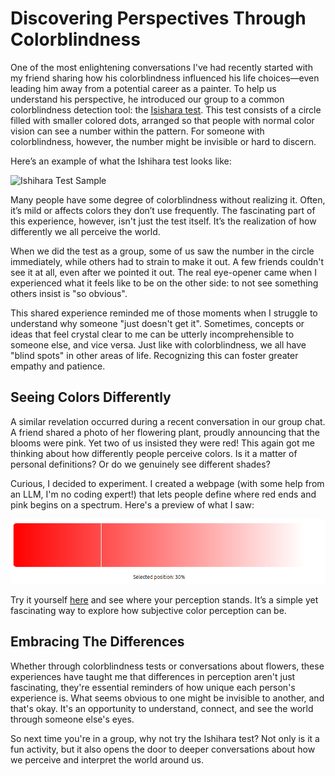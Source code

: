 # Discovering Perspectives Through Colorblindness

One of the most enlightening conversations I've had recently started with my friend sharing how his colorblindness influenced his life choices—even leading him away from a potential career as a painter. To help us understand his perspective, he introduced our group to a common colorblindness detection tool: the [Isishara test](https://www.colorblindnesstest.org/ishihara-test). This test consists of a circle filled with smaller colored dots, arranged so that people with normal color vision can see a number within the pattern. For someone with colorblindness, however, the number might be invisible or hard to discern.

Here’s an example of what the Ishihara test looks like:

![Ishihara Test Sample](/files/20241211/colorblind_1.png)

Many people have some degree of colorblindness without realizing it. Often, it’s mild or affects colors they don’t use frequently. The fascinating part of this experience, however, isn't just the test itself. It’s the realization of how differently we all perceive the world.

When we did the test as a group, some of us saw the number in the circle immediately, while others had to strain to make it out. A few friends couldn't see it at all, even after we pointed it out. The real eye-opener came when I experienced what it feels like to be on the other side: to not see something others insist is "so obvious".

This shared experience reminded me of those moments when I struggle to understand why someone "just doesn't get it". Sometimes, concepts or ideas that feel crystal clear to me can be utterly incomprehensible to someone else, and vice versa. Just like with colorblindness, we all have "blind spots" in other areas of life. Recognizing this can foster greater empathy and patience.

## Seeing Colors Differently

A similar revelation occurred during a recent conversation in our group chat. A friend shared a photo of her flowering plant, proudly announcing that the blooms were pink. Yet two of us insisted they were red! This again got me thinking about how differently people perceive colors. Is it a matter of personal definitions? Or do we genuinely see different shades?

Curious, I decided to experiment. I created a webpage (with some help from an LLM, I'm no coding expert!) that lets people define where red ends and pink begins on a spectrum. Here's a preview of what I saw:

![red-white spectrum](files/20241211/colorblind_2.png)

Try it yourself [here](https://poe.com/preview/nryvSw7g67zjxvzIKPLj) and see where your perception stands. It’s a simple yet fascinating way to explore how subjective color perception can be.

## Embracing The Differences

Whether through colorblindness tests or conversations about flowers, these experiences have taught me that differences in perception aren't just fascinating, they're essential reminders of how unique each person's experience is. What seems obvious to one might be invisible to another, and that's okay. It's an opportunity to understand, connect, and see the world through someone else's eyes.

So next time you're in a group, why not try the Ishihara test? Not only is it a fun activity, but it also opens the door to deeper conversations about how we perceive and interpret the world around us.
